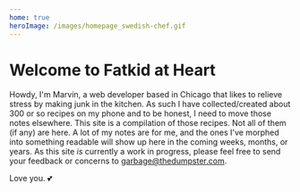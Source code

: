 ```yaml
---
home: true
heroImage: /images/homepage_swedish-chef.gif
---
```


# Welcome to Fatkid at Heart

Howdy, I'm Marvin, a web developer based in Chicago that likes to relieve stress by making junk in the kitchen. As such I have collected/created about 300 or so recipes on my phone and to be honest, I need to move those notes elsewhere. This site is a compilation of those recipes. Not all of them (if any) are here. A lot of my notes are for me, and the ones I've morphed into something readable will show up here in the coming weeks, months, or years. As this site _is_ currently a work in progress, please feel free to send your feedback or concerns to <a href="mailto:vice.president@whitehouse.gov?&subject=Vice%20President%20Michael%20Richard%20Pence,%20I%20have%20concerns&body=Sir,%20if%20I%20may,%20Marvin%20Cespedes'%20food%20blog%20needs..." title="Tell Marvin how you really feel">garbage@thedumpster.com</a>.

Love you. :two_hearts:

<!-- ## Recipes -->

<!-- While I am still consolidating on how to best organize the content on this site, recipes are separated by food and drinks for my sanity. -->
